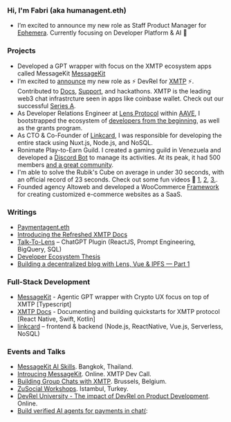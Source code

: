 ### Hi, I'm Fabri (aka humanagent.eth)

- I’m excited to announce my new role as Staff Product Manager for [Ephemera](https://ephemerahq.com/). Currently focusing on Developer Platform & AI 🤖

### Projects
- Developed a GPT wrapper with focus on the XMTP ecosystem apps called MessageKit [MessageKit](https://message-kit.org/)
- I’m excited to [announce](https://twitter.com/fabriguespe/status/1656334503319846919) my new role as ⚡️ DevRel for [XMTP](https://xmtp.org/) ⚡️. Contributed to [Docs](https://twitter.com/fabriguespe/status/1674819956297592832), [Support](https://discord.com/invite/xmtp), and hackathons. XMTP is the leading web3 chat infrastrcture seen in apps like coinbase wallet. Check out our successful [Series A](https://blog.xmtp.com/series-a/).
- As Developer Relations Engineer at [Lens Protocol](https://twitter.com/LensProtocol) within [AAVE](https://aave.com/), I bootstrapped the ecosystem of [developers from the beginning](https://medium.com/@fabriguespe/developer-ecosystems-thesis-a109694ce5c4), as well as the grants program.
- As CTO & Co-Founder of [Linkcard](https://linkcard.app/), I was responsible for developing the entire stack using Nuxt.js, Node.js, and NoSQL.
- Ronimate Play-to-Earn Guild. I created a gaming guild in Venezuela and developed a [Discord Bot](https://github.com/fabriguespe/ronibot) to manage its activities. At its peak, it had 500 members [and a great community](https://twitter.com/fabriguespe/status/1479450280907448320).
- I'm able to solve the Rubik's Cube on average in under 30 seconds, with an official record of 23 seconds. Check out some fun videos 🤣 [1](https://twitter.com/fabriguespe/status/1677089304470859777), [2](https://www.youtube.com/shorts/4Mg5uUTI07Q), [3](https://www.youtube.com/shorts/oFs7KQm0h-8),.
- Founded agency Altoweb and developed a WooCommerce [Framework](https://github.com/fabriguespe) for creating customized e-commerce websites as a SaaS.

### Writings

- [Paymentagent.eth](https://x.com/xmtp_/status/1867254407819415653)
- [Introducing the Refreshed XMTP Docs](https://medium.com/@fabriguespe/introducing-the-refreshed-xmtp-developer-documentation-2daa9b0ed5a3)
- [Talk-To-Lens](https://twitter.com/fabriguespe/status/1653242360204242944) – ChatGPT Plugin (ReactJS, Prompt Engineering, BigQuery, SQL)
- [Developer Ecosystem Thesis](https://medium.com/@fabriguespe/developer-ecosystems-thesis-a109694ce5c4)
- [Building a decentralized blog with Lens, Vue & IPFS — Part 1](https://medium.com/@fabriguespe/building-a-decentralized-blog-in-lens-a95c450b1367)

### Full-Stack Development

- [MessageKit](https://messagekit.org/) - Agentic GPT wrapper with Crypto UX focus on top of XMTP [Typescript]
- [XMTP Docs](https://docs.xmtp.org/) - Documenting and building quickstarts for XMTP protocol [React Native, Swift, Kotlin]
- [linkcard](https://linkcard.app/) – frontend & backend (Node.js, ReactNative, Vue.js, Serverless, NoSQL)

### Events and Talks


- [MessageKit AI Skills](https://youtu.be/4pfdHL3n908?t=16814). Bangkok, Thailand.
- [Introucing MessageKit](https://www.youtube.com/watch?v=2ijTqmo_A5c&t=213s). Online. XMTP Dev Call.
- [Building Group Chats with XMTP](https://www.youtube.com/watch?v=FZ0MGKg2l9Q). Brussels, Belgium.
- [ZuSocial Workshops](https://twitter.com/afrazhaowang/status/1724787663054745855). Istambul, Turkey.
- [DevRel University - The impact of DevRel on Product Development](https://twitter.com/DevrelUni/status/1709979442364252253). Online.
- [Build verified AI agents for payments in chat(](https://www.youtube.com/watch?v=lEuFUKv9QHw): 
